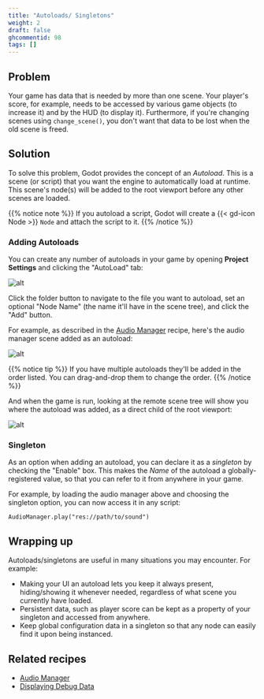 ```yaml
---
title: "Autoloads/ Singletons"
weight: 2
draft: false
ghcommentid: 98
tags: []
---
```


## Problem

Your game has data that is needed by more than one scene. Your player's score, for example, needs to be accessed by various game objects (to increase it) and by the HUD (to display it). Furthermore, if you're changing scenes using `change_scene()`, you don't want that data to be lost when the old scene is freed.

## Solution

To solve this problem, Godot provides the concept of an *Autoload*. This is a scene (or script) that you want the engine to automatically load at runtime. This scene's node(s) will be added to the root viewport before any other scenes are loaded.

{{% notice note %}}
If you autoload a script, Godot will create a {{< gd-icon Node >}} `Node` and attach the script to it.
{{% /notice %}}

### Adding Autoloads

You can create any number of autoloads in your game by opening **Project Settings** and clicking the "AutoLoad" tab:

![alt](/3.x/img/autoload_01.png)

Click the folder button to navigate to the file you want to autoload, set an optional "Node Name" (the name it'll have in the scene tree), and click the "Add" button.

For example, as described in the [Audio Manager](/3.x/audio/audio_manager/) recipe, here's the audio manager scene added as an autoload:

![alt](/3.x/img/autoload_02.png)

{{% notice tip %}}
If you have multiple autoloads they'll be added in the order listed. You can drag-and-drop them to change the order.
{{% /notice %}}

And when the game is run, looking at the remote scene tree will show you where the autoload was added, as a direct child of the root viewport:

![alt](/3.x/img/autoload_03.png)

### Singleton

As an option when adding an autoload, you can declare it as a *singleton* by checking the "Enable" box. This makes the *Name* of the autoload a globally-registered value, so that you can refer to it from anywhere in your game.

For example, by loading the audio manager above and choosing the singleton option, you can now access it in any script:

```gdscript
AudioManager.play("res://path/to/sound")
```

## Wrapping up

Autoloads/singletons are useful in many situations you may encounter. For example:

- Making your UI an autoload lets you keep it always present, hiding/showing it whenever needed, regardless of what scene you currently have loaded.
- Persistent data, such as player score can be kept as a property of your singleton and accessed from anywhere.
- Keep global configuration data in a singleton so that any node can easily find it upon being instanced.

## Related recipes

- [Audio Manager](/3.x/audio/audio_manager/)
- [Displaying Debug Data](/ui/debug_overlay/)

<!-- #### Like video?

{{< youtube  >}} -->